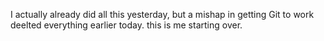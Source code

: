 I actually already did all this yesterday, but a mishap in getting Git to work deelted everything earlier today. this is me starting over.
